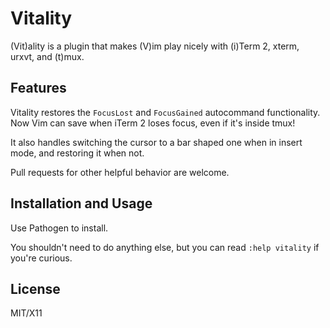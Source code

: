 Vitality
========

(Vit)ality is a plugin that makes (V)im play nicely with (i)Term 2, xterm, urxvt,
and (t)mux.

Features
--------

Vitality restores the `FocusLost` and `FocusGained` autocommand functionality.
Now Vim can save when iTerm 2 loses focus, even if it's inside tmux!

It also handles switching the cursor to a bar shaped one when in insert mode,
and restoring it when not.

Pull requests for other helpful behavior are welcome.

Installation and Usage
----------------------

Use Pathogen to install.

You shouldn't need to do anything else, but you can read `:help vitality` if
you're curious.

License
-------

MIT/X11
